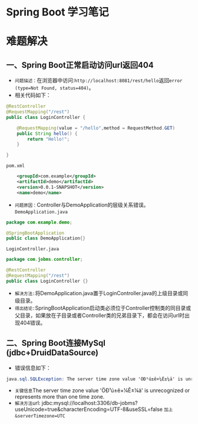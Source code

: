 Spring Boot 学习笔记
====

# 难题解决
## 一、Spring Boot正常启动访问url返回404
* `问题描述：`在浏览器中访问:`http://localhost:8081/rest/hello`返回`error (type=Not Found, status=404)`。
* 相关代码如下：
```Java
@RestController
@RequestMapping("/rest")
public class LoginController {

    @RequestMapping(value = "/hello",method = RequestMethod.GET)
    public String hello() {
        return "Hello!";
    }

}
```
`pom.xml`
```xml
    <groupId>com.example</groupId>
    <artifactId>demo</artifactId>
    <version>0.0.1-SNAPSHOT</version>
    <name>demo</name>
```
* `问题原因：`Controller与DemoApplication的层级关系错误。<br>
`DemoApplication.java`
```Java
package com.example.demo;

@SpringBootApplication
public class DemoApplication{}
```
`LoginController.java`
```Java
package com.jobms.controller;

@RestController
@RequestMapping("/rest")
public class LoginController {}
```
* `解决方法:`将DemoApplication.java置于LoginController.java的上级目录或同级目录。
* `得出结论:`SpringBootApplication启动类必须位于Controller控制类的同目录或父目录，如果放在子目录或者Controller类的兄弟目录下，都会在访问url时出现404错误。

## 二、Spring Boot连接MySql (jdbc+DruidDataSource)
* 错误信息如下：
```Java
java.sql.SQLException: The server time zone value 'ÖÐ¹ú±ê×¼Ê±¼ä' is unrecognized or represents more than one time zone. You must configure either the server or JDBC driver (via the serverTimezone configuration property) to use a more specifc time zone value if you want to utilize time zone support.
```
* `关键信息`The server time zone value 'ÖÐ¹ú±ê×¼Ê±¼ä' is unrecognized or represents more than one time zone.
* `解决方法`url: jdbc:mysql://localhost:3306/db-jobms?useUnicode=true&characterEncoding=UTF-8&useSSL=false `加上` `&serverTimezone=UTC`
